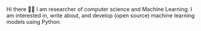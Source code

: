 

<!-- <img style="float: right;" src="whatever.jpg"> -->


Hi there 👋🏻
I am researcher of computer science and Machine Learning. I am interested in, write about, and develop (open source) machine learning models using Python.

<!--  <img src="https://github.com/samanemami/samanemami/blob/main/docs/HelloWorld.gif" alt="about" style="height:150px;"> -->
